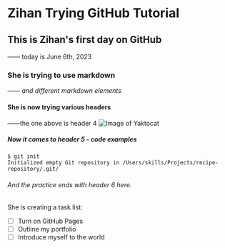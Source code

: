 # Zihan Trying GitHub Tutorial
## This is Zihan's first day on GitHub
—— today is June 6th, 2023
### She is trying to use markdown
*—— and different markdown elements*
#### She is now trying various headers
 ——the one above is header 4
![Image of Yaktocat](https://octodex.github.com/images/yaktocat.png)
##### Now it comes to header 5 - code examples
```
$ git init
Initialized empty Git repository in /Users/skills/Projects/recipe-repository/.git/
```
###### And the practice ends with header 6 here. 
She is creating a task list: 
- [ ] Turn on GitHub Pages
- [ ] Outline my portfolio
- [ ] Introduce myself to the world
